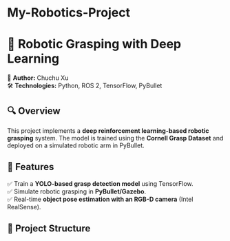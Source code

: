 # My-Robotics-Project
# 🤖 Robotic Grasping with Deep Learning
🚀 **Author:** Chuchu Xu  
🛠 **Technologies:** Python, ROS 2, TensorFlow, PyBullet  

## 🔍 Overview  
This project implements a **deep reinforcement learning-based robotic grasping** system. The model is trained using the **Cornell Grasp Dataset** and deployed on a simulated robotic arm in PyBullet.  

## 🎯 Features  
✅ Train a **YOLO-based grasp detection model** using TensorFlow.  
✅ Simulate robotic grasping in **PyBullet/Gazebo**.  
✅ Real-time **object pose estimation with an RGB-D camera** (Intel RealSense).  

## 📂 Project Structure  
